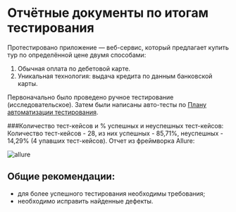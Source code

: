 # Отчётные документы по итогам тестирования
Протестировано приложение — веб-сервис, который предлагает купить тур по определённой цене двумя способами:
1. Обычная оплата по дебетовой карте.
1. Уникальная технология: выдача кредита по данным банковской карты.

Первоначально было проведено ручное тестирование (исследовательское).
Затем были написаны авто-тесты по [Плану автоматизации тестирования](https://github.com/rtvtat/diplom/blob/master/Plan.md).

###Количество тест-кейсов и % успешных и неуспешных тест-кейсов:
Количество тест-кейсов - 28, из них успешных - 85,71%, неуспешных - 14,29% (4 упавших тест-кейсов).
Отчет из фреймворка Allure:

![allure](https://skr.sh/i/091022/CpDXV8Qm.jpg?download=1&name=%D0%A1%D0%BA%D1%80%D0%B8%D0%BD%D1%88%D0%BE%D1%82%2009-10-2022%2019:07:45.jpg)

## Общие рекомендации:
- для более успешного тестирования необходимы требования;
- необходимо исправить найденные дефекты.